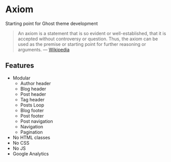 # Axiom
Starting point for Ghost theme development

> An axiom is a statement that is so evident or well-established, that it is accepted without controversy or question. Thus, the axiom can be used as the premise or starting point for further reasoning or arguments. — [Wikipedia](https://en.wikipedia.org/wiki/Axiom)

## Features

- Modular
    - Author header
    - Blog header
    - Post header
    - Tag header
    - Posts Loop
    - Blog footer
    - Post footer
    - Post navigation
    - Navigation
    - Pagination
- No HTML classes
- No CSS
- No JS
- Google Analytics